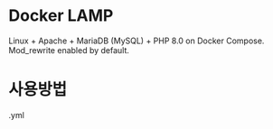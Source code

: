 
# Docker LAMP
Linux + Apache + MariaDB (MySQL) + PHP 8.0 on Docker Compose. Mod_rewrite enabled by default.

# 사용방법
.yml


